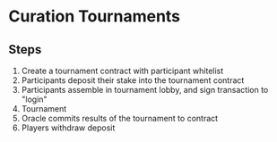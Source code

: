 # Curation Tournaments

## Steps
1. Create a tournament contract with participant whitelist
2. Participants deposit their stake into the tournament contract
3. Participants assemble in tournament lobby, and sign transaction to "login"
4. Tournament
5. Oracle commits results of the tournament to contract
6. Players withdraw deposit
